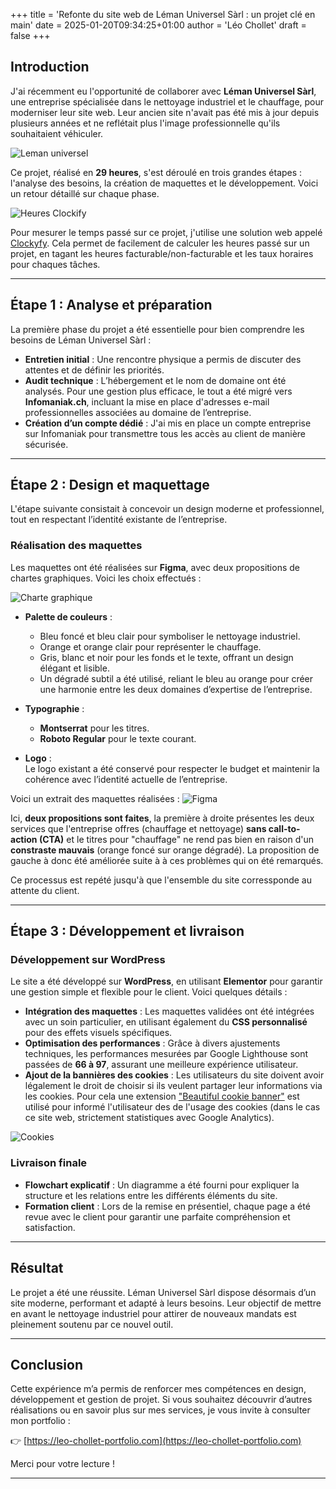 +++
title = 'Refonte du site web de Léman Universel Sàrl : un projet clé en main'
date = 2025-01-20T09:34:25+01:00
author = 'Léo Chollet'
draft = false
+++

## Introduction  

J'ai récemment eu l'opportunité de collaborer avec **Léman Universel Sàrl**, une entreprise spécialisée dans le nettoyage industriel et le chauffage, pour moderniser leur site web. Leur ancien site n'avait pas été mis à jour depuis plusieurs années et ne reflétait plus l'image professionnelle qu'ils souhaitaient véhiculer.

![Leman universel](https://lchollet.github.io/lchollet/images/leman.png)

Ce projet, réalisé en **29 heures**, s'est déroulé en trois grandes étapes : l'analyse des besoins, la création de maquettes et le développement. Voici un retour détaillé sur chaque phase.

![Heures Clockify](https://lchollet.github.io/lchollet/images/heures.png)

Pour mesurer le temps passé sur ce projet, j'utilise une solution web appelé [Clockyfy](https://clockify.me/fr/). Cela permet de facilement de calculer les heures passé sur un projet, en tagant les heures facturable/non-facturable et les taux horaires pour chaques tâches.

---

## Étape 1 : Analyse et préparation  

La première phase du projet a été essentielle pour bien comprendre les besoins de Léman Universel Sàrl :  

- **Entretien initial** : Une rencontre physique a permis de discuter des attentes et de définir les priorités.  
- **Audit technique** : L’hébergement et le nom de domaine ont été analysés. Pour une gestion plus efficace, le tout a été migré vers **Infomaniak.ch**, incluant la mise en place d'adresses e-mail professionnelles associées au domaine de l’entreprise.  
- **Création d’un compte dédié** : J'ai mis en place un compte entreprise sur Infomaniak pour transmettre tous les accès au client de manière sécurisée.  

---

## Étape 2 : Design et maquettage  

L'étape suivante consistait à concevoir un design moderne et professionnel, tout en respectant l’identité existante de l’entreprise.  

### Réalisation des maquettes  
Les maquettes ont été réalisées sur **Figma**, avec deux propositions de chartes graphiques. Voici les choix effectués :  

![Charte graphique](https://lchollet.github.io/lchollet/images/charte-graphique.png)

- **Palette de couleurs** :  
  - Bleu foncé et bleu clair pour symboliser le nettoyage industriel.  
  - Orange et orange clair pour représenter le chauffage.  
  - Gris, blanc et noir pour les fonds et le texte, offrant un design élégant et lisible.  
  - Un dégradé subtil a été utilisé, reliant le bleu au orange pour créer une harmonie entre les deux domaines d’expertise de l’entreprise.  

- **Typographie** :  
  - **Montserrat** pour les titres.  
  - **Roboto Regular** pour le texte courant.  

- **Logo** :  
  Le logo existant a été conservé pour respecter le budget et maintenir la cohérence avec l’identité actuelle de l’entreprise.  

Voici un extrait des maquettes réalisées :
![Figma](https://lchollet.github.io/lchollet/images/figma.png)

Ici, **deux propositions sont faites**, la première à droite présentes les deux services que l'entreprise offres (chauffage et nettoyage) **sans call-to-action (CTA)** et le titres pour "chauffage" ne rend pas bien en raison d'un **constraste mauvais** (orange foncé sur orange dégradé). La proposition de gauche à donc été améliorée suite à à ces problèmes qui on été remarqués.

Ce processus est repété jusqu'à que l'ensemble du site corressponde au attente du client.

---

## Étape 3 : Développement et livraison  

### Développement sur WordPress  
Le site a été développé sur **WordPress**, en utilisant **Elementor** pour garantir une gestion simple et flexible pour le client. Voici quelques détails :  

- **Intégration des maquettes** : Les maquettes validées ont été intégrées avec un soin particulier, en utilisant également du **CSS personnalisé** pour des effets visuels spécifiques.  
- **Optimisation des performances** : Grâce à divers ajustements techniques, les performances mesurées par Google Lighthouse sont passées de **66 à 97**, assurant une meilleure expérience utilisateur.  
- **Ajout de la bannières des cookies** : Les utilisateurs du site doivent avoir légalement le droit de choisir si ils veulent partager leur informations via les cookies. Pour cela une extension ["Beautiful cookie banner"](https://beautiful-cookie-banner.com) est utilisé pour informé l'utilisateur des de l'usage des cookies (dans le cas ce site web, strictement statistiques avec Google Analytics).

![Cookies](https://lchollet.github.io/lchollet/images/cookies.png)

### Livraison finale  
- **Flowchart explicatif** : Un diagramme a été fourni pour expliquer la structure et les relations entre les différents éléments du site.  
- **Formation client** : Lors de la remise en présentiel, chaque page a été revue avec le client pour garantir une parfaite compréhension et satisfaction.  

---

## Résultat  

Le projet a été une réussite. Léman Universel Sàrl dispose désormais d’un site moderne, performant et adapté à leurs besoins. Leur objectif de mettre en avant le nettoyage industriel pour attirer de nouveaux mandats est pleinement soutenu par ce nouvel outil.  

---

## Conclusion  

Cette expérience m’a permis de renforcer mes compétences en design, développement et gestion de projet. Si vous souhaitez découvrir d’autres réalisations ou en savoir plus sur mes services, je vous invite à consulter mon portfolio :  

👉 [https://leo-chollet-portfolio.com](https://leo-chollet-portfolio.com)  

Merci pour votre lecture !  

---

